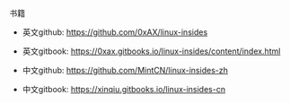 <Linux inside>书籍

- 英文github: https://github.com/0xAX/linux-insides

- 英文gitbook: https://0xax.gitbooks.io/linux-insides/content/index.html

- 中文github: https://github.com/MintCN/linux-insides-zh

- 中文gitbook: https://xinqiu.gitbooks.io/linux-insides-cn
